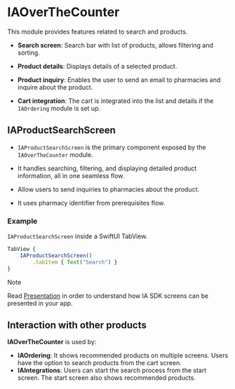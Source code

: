 # IAOverTheCounter

This module provides features related to search and products.

* **Search screen**: Search bar with list of products, allows filtering and sorting.

* **Product details**: Displays details of a selected product.

* **Product inquiry**: Enables the user to send an email to pharmacies and inquire about the product.

* **Cart integration**: The cart is integrated into the list and details if the `IAOrdering` module is set up.
    

## IAProductSearchScreen

* `IAProductSearchScreen` is the primary component exposed by the `IAOverTheCounter` module. 
* It handles searching, filtering, and displaying detailed product information, all in one seamless flow. 
* Allow users to send inquiries to pharmacies about the product.

* It uses pharmacy identifier from prerequisites flow.
    
### Example

`IAProductSearchScreen` inside a SwiftUI TabView.

```javascript
TabView {   
    IAProductSearchScreen()
        .tabItem { Text("Search") }
}

```
> [!NOTE]
> Read [Presentation](./Presentation.md) in order to understand how IA SDK screens can be presented in your app.  

## Interaction with other products

**IAOverTheCounter** is used by:
* **IAOrdering**: It shows recommended products on multiple screens. Users have the option to search products from the cart screen.
* **IAIntegrations**: Users can start the search process from the start screen. The start screen also shows recommended products.

